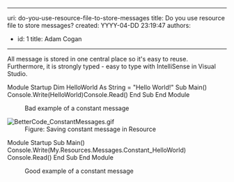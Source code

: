 

---
uri: do-you-use-resource-file-to-store-messages
title: Do you use resource file to store messages?
created: YYYY-04-DD 23:19:47
authors:
  - id: 1
    title: Adam Cogan
---




<span class='intro'> All message is stored in one central place so it's easy to reuse. Furthermore, it is strongly typed - easy to type with IntelliSense in Visual Studio.<br> </span>

<p class="ssw15-rteElement-CodeArea">Module Startup Dim HelloWorld As String = &quot;Hello World!&quot; Sub Main() Console.Write(HelloWorld)Console.Read() End Sub End Module</p><dd class="ssw15-rteElement-FigureBad">Bad example of a constant message</dd><dl class="goodImage"><dt> <img src="/PublishingImages/BetterCode_ConstantMessages.gif" alt="BetterCode_ConstantMessages.gif" /></dt><dd>Figure&#58; Saving constant message in Resource</dd></dl> 
<p class="ssw15-rteElement-CodeArea">Module Startup Sub Main() Console.Write(My.Resources.Messages.Constant_HelloWorld) Console.Read() End Sub End Module</p><dd class="ssw15-rteElement-FigureGood">Good example of a constant message <br></dd><p>​<br></p>



